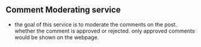 ## Comment Moderating service

* the goal of this service is to moderate the comments on the post. whether the comment is approved or rejected. only approved comments would be shown on the webpage. 
